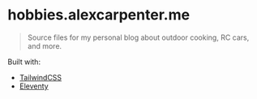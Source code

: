 # hobbies.alexcarpenter.me

> Source files for my personal blog about outdoor cooking, RC cars, and more.

Built with:

- [TailwindCSS](https://tailwindcss.com/)
- [Eleventy](https://www.11ty.dev/)
